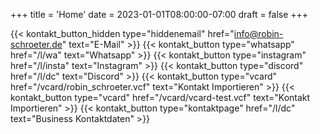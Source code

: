 +++
title = 'Home'
date = 2023-01-01T08:00:00-07:00
draft = false
+++

{{< kontakt_button_hidden type="hiddenemail" href="info@robin-schroeter.de" text="E-Mail" >}}
{{< kontakt_button type="whatsapp" href="/l/wa" text="Whatsapp" >}}
{{< kontakt_button type="instagram" href="/l/insta" text="Instagram" >}}
{{< kontakt_button type="discord" href="/l/dc" text="Discord" >}}
{{< kontakt_button type="vcard" href="/vcard/robin_schroeter.vcf" text="Kontakt Importieren" >}} <!-- APPLE -->
{{< kontakt_button type="vcard" href="/vcard/vcard-test.vcf" text="Kontakt Importieren" >}} <!-- Android/Universell -->
{{< kontakt_button type="kontaktpage" href="/l/dc" text="Business Kontaktdaten" >}}
